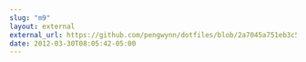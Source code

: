 ```yaml
---
slug: "m9"
layout: external
external_url: https://github.com/pengwynn/dotfiles/blob/2a7045a751eb3c512c1c2309a0e14dd1e6b45ece/tmux/tmux.conf.symlink#L60
date: 2012-03-30T08:05:42-05:00
---
```

